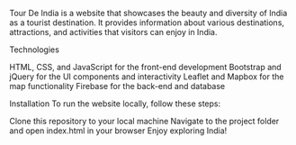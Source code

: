 Tour De India is a website that showcases the beauty and diversity of India as a tourist destination. It provides information about various destinations, attractions, and activities that visitors can enjoy in India.

Technologies

HTML, CSS, and JavaScript for the front-end development
Bootstrap and jQuery for the UI components and interactivity
Leaflet and Mapbox for the map functionality
Firebase for the back-end and database

Installation
To run the website locally, follow these steps:

Clone this repository to your local machine
Navigate to the project folder and open index.html in your browser
Enjoy exploring India!
